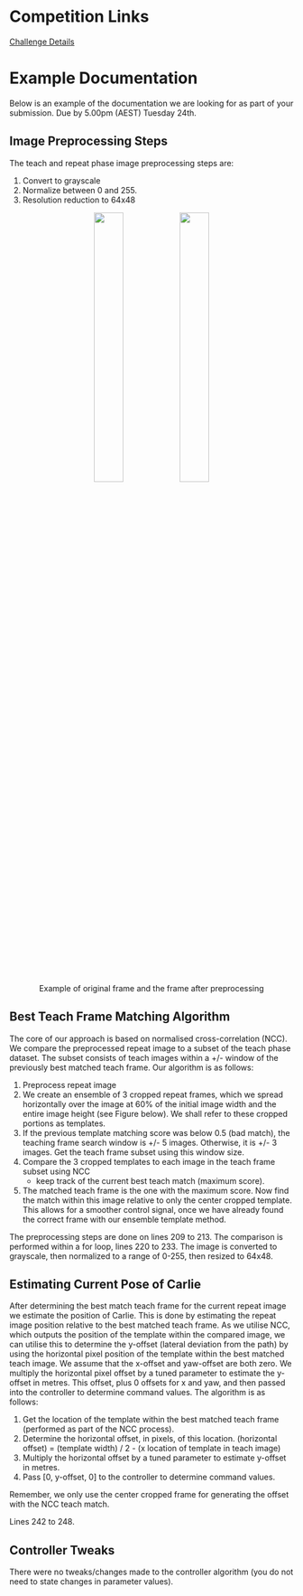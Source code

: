 # Competition Links

[Challenge Details](https://roboticvisionorg.github.io/carlie_docs/competitions/robovis2020_vision_challenge_details.html)

# Example Documentation
Below is an example of the documentation we are looking for as part of your submission. Due by 5.00pm (AEST) Tuesday 24th.

## Image Preprocessing Steps
The teach and repeat phase image preprocessing steps are:

1. Convert to grayscale
2. Normalize between 0 and 255.
3. Resolution reduction to 64x48 

<figure float="center" style="margin-bottom: 2em; display: block; text-align: center">
    <img src="figures/frame_000000.png" width="35%">
    <img src="figures/frame_000000_processed.png" width="35%">
    <caption><br>Example of original frame and the frame after preprocessing</caption>
</figure>

## Best Teach Frame Matching Algorithm
The core of our approach is based on normalised cross-correlation (NCC). We compare the preprocessed repeat image to a subset of the teach phase dataset. The subset consists of teach images within a +/- window of the previously best matched teach frame. Our algorithm is as follows:

1. Preprocess repeat image
2. We create an ensemble of 3 cropped repeat frames, which we spread horizontally over the image at 60% of the initial image width and the entire image height (see Figure below). We shall refer to these cropped portions as templates.
3. If the previous template matching score was below 0.5 (bad match), the teaching frame search window is +/- 5 images. Otherwise, it is +/- 3 images. Get the teach frame subset using this window size.
4. Compare the 3 cropped templates to each image in the teach frame subset using NCC
    - keep track of the current best teach match (maximum score).
5. The matched teach frame is the one with the maximum score. Now find the match within this image relative to only the center cropped template. This allows for a smoother control signal, once we have already found the correct frame with our ensemble template method.

The preprocessing steps are done on lines 209 to 213. The comparison is performed within a for loop, lines 220 to 233. The image is converted to grayscale, then normalized to a range of 0-255, then resized to 64x48.

## Estimating Current Pose of Carlie
After determining the best match teach frame for the current repeat image we estimate the position of Carlie. This is done by estimating the repeat image position relative to the best matched teach frame. As we utilise NCC, which outputs the position of the template within the compared image, we can utilise this to determine the y-offset (lateral deviation from the path) by using the horizontal pixel position of the template within the best matched teach image. We assume that the x-offset and yaw-offset are both zero. We multiply the horizontal pixel offset by a tuned parameter to estimate the y-offset in metres. This offset, plus 0 offsets for x and yaw, and then passed into the controller to determine command values. The algorithm is as follows:

1. Get the location of the template within the best matched teach frame (performed as part of the NCC process).
2. Determine the horizontal offset, in pixels, of this location. (horizontal offset) = (template width) / 2 - (x location of template in teach image)
3. Multiply the horizontal offset by a tuned parameter to estimate y-offset in metres.
4. Pass [0, y-offset, 0] to the controller to determine command values.

Remember, we only use the center cropped frame for generating the offset with the NCC teach match. 

Lines 242 to 248.

## Controller Tweaks
There were no tweaks/changes made to the controller algorithm (you do not need to state changes in parameter values).
